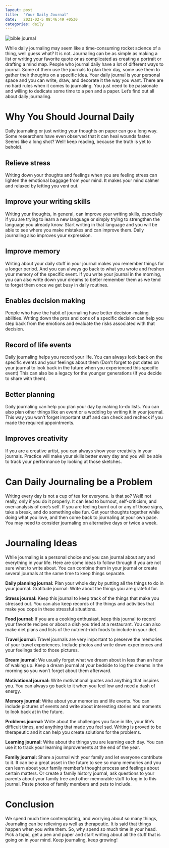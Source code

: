 ```yaml
---
layout: post
title:  "Your Daily Journal"
date:   2021-02-5 08:46:49 +0530
categories: daily
---
```


<img src="https://images.unsplash.com/photo-1521316973612-36489899f29b?ixlib=rb-1.2.1&ixid=MXwxMjA3fDB8MHxwaG90by1wYWdlfHx8fGVufDB8fHw%3D&auto=format&fit=crop&w=1950&q=80" alt="bible journal">

While daily journaling may seem like a time-consuming rocket science of a thing, well guess what? It is not. Journaling can be as simple as making a list or writing your favorite quote or as complicated as creating a portrait or drafting a mind map. 
People who journal daily have a lot of different ways to journal. Some of them use the journals to plan their day, some use them to gather their thoughts on a specific idea. Your daily journal is your personal space and you can write, draw, and decorate it the way you want. There are no hard rules when it comes to journaling. You just need to be passionate and willing to dedicate some time to a pen and a paper. Let’s find out all about daily journaling. 

# Why You Should Journal Daily

Daily journaling or just writing your thoughts on paper can go a long way.  Some researchers have even observed that it can heal wounds faster. Seems like a long shot? Well! keep reading, because the truth is yet to behold).

## Relieve stress

Writing down your thoughts and feelings when you are feeling stress can lighten the emotional baggage from your mind. It makes your mind calmer and relaxed by letting you vent out. 

## Improve your writing skills

Writing your thoughts, in general, can improve your writing skills, especially if you are trying to learn a new language or simply trying to strengthen the language you already know. Start writing in that language and you will be able to see where you make mistakes and can improve them. Daily journaling also improves your expression.

## Improve memory

Writing about your daily stuff in your journal makes you remember things for a longer period. And you can always go back to what you wrote and freshen your memory of the specific event. If you write your journal in the morning, you can also write down your dreams to better remember them as we tend to forget them once we get busy in daily routines.

## Enables decision making

People who have the habit of journaling have better decision-making abilities. Writing down the pros and cons of a specific decision can help you step back from the emotions and evaluate the risks associated with that decision.

## Record of life events

Daily journaling helps you record your life. You can always look back on the specific events and your feelings about them (Don’t forget to put dates on your journal to look back in the future when you experienced this specific event) This can also be a legacy for the younger generations (If you decide to share with them).

## Better planning

Daily journaling can help you plan your day by making to-do lists. You can also plan other things like an event or a wedding by writing it in your journal. This way you won’t forget important stuff and can check and recheck if you made the required appointments.

## Improves creativity

If you are a creative artist, you can always show your creativity in your journals. Practice will make your skills better every day and you will be able to track your performance by looking at those sketches.

# Can Daily Journaling be a Problem

Writing every day is not a cup of tea for everyone. Is that so? Well! not really, only if you do it properly. It can lead to burnout, self-criticism, and over-analysis of one’s self. If you are feeling burnt out or any of those signs, take a break, and do something else fun. Get your thoughts together while doing what you love, and then come back to journaling at your own pace. You may need to consider journaling on alternative days or twice a week.

# Journaling Ideas

While journaling is a personal choice and you can journal about any and everything in your life. Here are some ideas to follow through if you are not sure what to write about. You can combine them in your journal or create several journals at the same time to keep things separate.

**Daily planning journal:** Plan your whole day by putting all the things to do in your journal.
Gratitude journal: Write about the things you are grateful for.

**Stress journal:** Keep this journal to keep track of the things that make you stressed out. You can also keep records of the things and activities that make you cope in these stressful situations. 

**Food journal:** If you are a cooking enthusiast, keep this journal to record your favorite recipes or about a dish you tried at a restaurant. You can also make diet plans and lists of the nutrient-rich foods to include in your diet.

**Travel journal:** Travel journals are very important to preserve the memories of your travel experiences. Include photos and write down experiences and your feelings tied to those pictures.

**Dream journal:** We usually forget what we dream about in less than an hour of waking up. Keep a dream journal at your bedside to log the dreams in the morning so you won’t forget about them afterward.

**Motivational journal:** Write motivational quotes and anything that inspires you. You can always go back to it when you feel low and need a dash of energy.

**Memory journal:** Write about your memories and life events. You can include pictures of events and write about interesting stories and moments to look back at in the future.

**Problems journal:** Write about the challenges you face in life, your life’s difficult times, and anything that made you feel sad. Writing is proved to be therapeutic and it can help you create solutions for the problems.

**Learning journal:** Write about the things you are learning each day. You can use it to track your learning improvements at the end of the year. 

**Family journal:** Share a journal with your family and let everyone contribute to it. It can be a great asset in the future to see so many memories and you can learn about your family member’s thought process and feelings about certain matters. Or create a family history journal, ask questions to your parents about your family tree and other memorable stuff to log in to this journal. Paste photos of family members and pets to include.

# Conclusion

We spend much time contemplating, and worrying about so many things, Journaling can be relieving as well as therapeutic. It is said that things happen when you write them. So, why spend so much time in your head. Pick a topic, get a pen and paper and start writing about all the stuff that is going on in your mind. Keep journaling, keep growing!